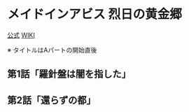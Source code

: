 # メイドインアビス 烈日の黄金郷

[公式](http://miabyss.com/) 
[WIKI](https://ja.wikipedia.org/wiki/%E3%83%A1%E3%82%A4%E3%83%89%E3%82%A4%E3%83%B3%E3%82%A2%E3%83%93%E3%82%B9) 

※ タイトルはAパートの開始直後

## 第1話「羅針盤は闇を指した」

## 第2話「還らずの都」
